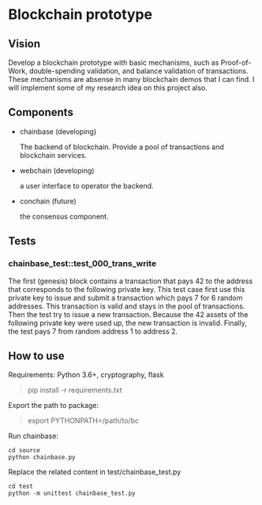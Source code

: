 # Blockchain prototype

## Vision

Develop a blockchain prototype with basic mechanisms, such as Proof-of-Work,
double-spending validation, and balance validation of transactions. These mechanisms
are absense in many blockchain demos that I can find. I will implement some of 
my research idea on this project also.



## Components
- chainbase (developing)

    The backend of blockchain. Provide a pool of transactions and blockchain services. 

- webchain (developing)

    a user interface to operator the backend.

- conchain (future)

    the consensus component.

## Tests

### chainbase_test::test_000_trans_write

The first (genesis) block contains a transaction that pays 42 to the address that corresponds to the following private key. This test case first use this private key to issue and submit a transaction which pays 7 for 6 random addresses. This transaction is valid and stays in the pool of transactions. Then the test try to issue a new transaction. Because the 42 assets of the following private key were used up, the new transaction is invalid. Finally, the test pays 7 from random address 1 to address 2.

## How to use

Requirements: Python 3.6+, cryptography, flask
> pip install -r requirements.txt

Export the path to package:
> export PYTHONPATH=/path/to/bc

Run chainbase:
```
cd source
python chainbase.py
```

Replace the related content in test/chainbase_test.py
```
cd test
python -m unittest chainbase_test.py
```